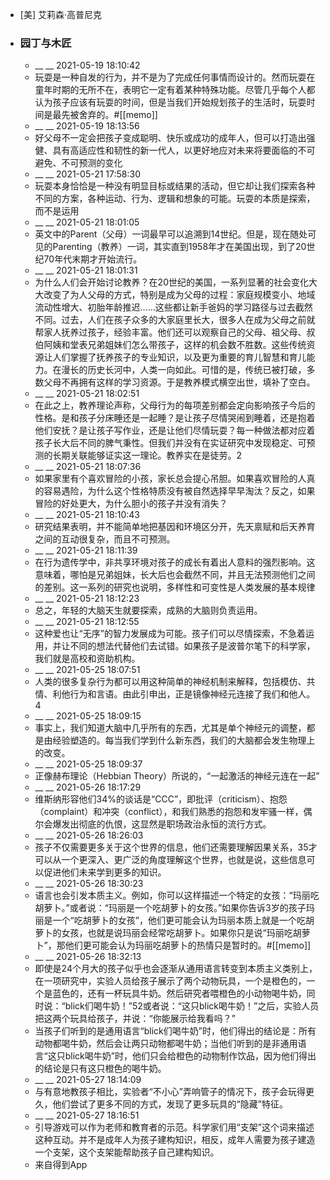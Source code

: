 - [美] 艾莉森·高普尼克
- ### 园丁与木匠
    - __ __ 2021-05-19 18:10:42
    - 玩耍是一种自发的行为，并不是为了完成任何事情而设计的。然而玩耍在童年时期的无所不在，表明它一定有着某种特殊功能。尽管几乎每个人都认为孩子应该有玩耍的时间，但是当我们开始规划孩子的生活时，玩耍时间是最先被舍弃的。#[[memo]]
    - __ __ 2021-05-19 18:13:56
    - 好父母不一定会把孩子变成聪明、快乐或成功的成年人，但可以打造出强健、具有高适应性和韧性的新一代人，以更好地应对未来将要面临的不可避免、不可预测的变化
    - __ __ 2021-05-21 17:58:30
    - 玩耍本身恰恰是一种没有明显目标或结果的活动，但它却让我们探索各种不同的方案，各种运动、行为、逻辑和想象的可能。玩耍的本质是探索，而不是运用
    - __ __ 2021-05-21 18:01:05
    - 英文中的Parent（父母）一词最早可以追溯到14世纪。但是，现在随处可见的Parenting（教养）一词，其实直到1958年才在美国出现，到了20世纪70年代末期才开始流行。
    - __ __ 2021-05-21 18:01:31
    - 为什么人们会开始讨论教养？在20世纪的美国，一系列显著的社会变化大大改变了为人父母的方式，特别是成为父母的过程：家庭规模变小、地域流动性增大、初胎年龄推迟……这些都让新手爸妈的学习路径与过去截然不同。过去，人们在孩子众多的大家庭里长大，很多人在成为父母之前就帮家人抚养过孩子，经验丰富。他们还可以观察自己的父母、祖父母、叔伯阿姨和堂表兄弟姐妹们怎么带孩子，这样的机会数不胜数。这些传统资源让人们掌握了抚养孩子的专业知识，以及更为重要的育儿智慧和育儿能力。在漫长的历史长河中，人类一向如此。可惜的是，传统已被打破，多数父母不再拥有这样的学习资源。于是教养模式横空出世，填补了空白。
    - __ __ 2021-05-21 18:02:51
    - 在此之上，教养理论声称，父母行为的每项差别都会定向影响孩子今后的性格。是和孩子分床睡还是一起睡？是让孩子尽情哭闹到睡着，还是抱着他们安抚？是让孩子写作业，还是让他们尽情玩耍？每一种做法都对应着孩子长大后不同的脾气秉性。但我们并没有在实证研究中发现稳定、可预测的长期关联能够证实这一理论。教养实在是徒劳。2
    - __ __ 2021-05-21 18:07:36
    - 如果家里有个喜欢冒险的小孩，家长总会提心吊胆。如果喜欢冒险的人真的容易遇险，为什么这个性格特质没有被自然选择早早淘汰？反之，如果冒险的好处更大，为什么胆小的孩子并没有消失？
    - __ __ 2021-05-21 18:10:43
    - 研究结果表明，并不能简单地把基因和环境区分开，先天禀赋和后天养育之间的互动很复杂，而且不可预测。
    - __ __ 2021-05-21 18:11:39
    - 在行为遗传学中，非共享环境对孩子的成长有着出人意料的强烈影响。这意味着，哪怕是兄弟姐妹，长大后也会截然不同，并且无法预测他们之间的差别。这一系列的研究也说明，多样性和可变性是人类发展的基本规律
    - __ __ 2021-05-21 18:12:23
    - 总之，年轻的大脑天生就要探索，成熟的大脑则负责运用。
    - __ __ 2021-05-21 18:12:55
    - 这种爱也让“无序”的智力发展成为可能。孩子们可以尽情探索，不急着运用，并让不同的想法代替他们去试错。如果孩子是波普尔笔下的科学家，我们就是高校和资助机构。
    - __ __ 2021-05-25 18:07:51
    - 人类的很多复杂行为都可以用这种简单的神经机制来解释，包括模仿、共情、利他行为和言语。由此引申出，正是镜像神经元连接了我们和他人。4
    - __ __ 2021-05-25 18:09:15
    - 事实上，我们知道大脑中几乎所有的东西，尤其是单个神经元的调整，都是由经验塑造的。每当我们学到什么新东西，我们的大脑都会发生物理上的改变。
    - __ __ 2021-05-25 18:09:37
    - 正像赫布理论（Hebbian Theory）所说的，“一起激活的神经元连在一起”
    - __ __ 2021-05-26 18:17:29
    - 维斯纳形容他们34%的谈话是“CCC”，即批评（criticism）、抱怨（complaint）和冲突（conflict），和我们熟悉的抱怨和发牢骚一样，偶尔会爆发出彻底的仇恨，这显然是职场政治永恒的流行方式。
    - __ __ 2021-05-26 18:26:03
    - 孩子不仅需要更多关于这个世界的信息，他们还需要理解因果关系，35才可以从一个更深入、更广泛的角度理解这个世界，也就是说，这些信息可以促进他们未来学到更多的知识。
    - __ __ 2021-05-26 18:30:23
    - 语言也会引发本质主义。例如，你可以这样描述一个特定的女孩：“玛丽吃胡萝卜。”或者说：“玛丽是一个吃胡萝卜的女孩。”如果你告诉3岁的孩子玛丽是一个“吃胡萝卜的女孩”，他们更可能会认为玛丽本质上就是一个吃胡萝卜的女孩，也就是说玛丽会经常吃胡萝卜。如果你只是说“玛丽吃胡萝卜”，那他们更可能会认为玛丽吃胡萝卜的热情只是暂时的。#[[memo]]
    - __ __ 2021-05-26 18:32:13
    - 即使是24个月大的孩子似乎也会逐渐从通用语言转变到本质主义类别上，在一项研究中，实验人员给孩子展示了两个动物玩具，一个是橙色的，一个是蓝色的，还有一杯玩具牛奶。然后研究者喂橙色的小动物喝牛奶，同时说：“blick们喝牛奶！”52或者说：“这只blick喝牛奶！”之后，实验人员把这两个玩具给孩子，并说：“你能展示给我看吗？”
    - 当孩子们听到的是通用语言“blick们喝牛奶”时，他们得出的结论是：所有动物都喝牛奶，然后会让两只动物都喝牛奶；当他们听到的是非通用语言“这只blick喝牛奶”时，他们只会给橙色的动物制作饮品，因为他们得出的结论是只有这只橙色的喝牛奶。
    - __ __ 2021-05-27 18:14:09
    - 与有意地教孩子相比，实验者“不小心”弄响管子的情况下，孩子会玩得更久，他们尝试了更多不同的方式，发现了更多玩具的“隐藏”特征。
    - __ __ 2021-05-27 18:16:51
    - 引导游戏可以作为老师和教育者的示范。科学家们用“支架”这个词来描述这种互动。并不是成年人为孩子建构知识，相反，成年人需要为孩子建造一个支架，这个支架能帮助孩子自己建构知识。
    - 来自得到App
